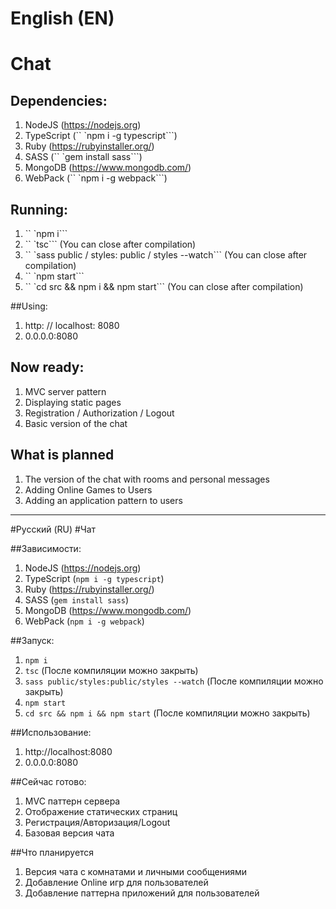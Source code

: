 # English (EN)
# Chat

## Dependencies:

1. NodeJS (https://nodejs.org)
2. TypeScript (`` `npm i -g typescript```)
3. Ruby (https://rubyinstaller.org/)
4. SASS (`` `gem install sass```)
5. MongoDB (https://www.mongodb.com/)
6. WebPack (`` `npm i -g webpack```)

## Running:

1. `` `npm i```
2. `` `tsc``` (You can close after compilation)
3. `` `sass public / styles: public / styles --watch``` (You can close after compilation)
4. `` `npm start```
5. `` `cd src && npm i && npm start``` (You can close after compilation)

##Using:

1. http: // localhost: 8080
2. 0.0.0.0:8080

## Now ready:

1. MVC server pattern
2. Displaying static pages
3. Registration / Authorization / Logout
4. Basic version of the chat

## What is planned

1. The version of the chat with rooms and personal messages
2. Adding Online Games to Users
3. Adding an application pattern to users

---

#Русский (RU)
#Чат

##Зависимости:

1. NodeJS (https://nodejs.org)
2. TypeScript (```npm i -g typescript```)
3. Ruby (https://rubyinstaller.org/)
4. SASS (```gem install sass```)
5. MongoDB (https://www.mongodb.com/)
6. WebPack (```npm i -g webpack```)

##Запуск:

1. ```npm i```
2. ```tsc```  (После компиляции можно закрыть)
3. ```sass public/styles:public/styles --watch```  (После компиляции можно закрыть)
4. ```npm start```
5. ```cd src && npm i && npm start``` (После компиляции можно закрыть)

##Использование:

1. http://localhost:8080
2. 0.0.0.0:8080

##Сейчас готово:

1. MVC паттерн сервера
2. Отображение статических страниц
3. Регистрация/Авторизация/Logout
4. Базовая версия чата

##Что планируется

1. Версия чата с комнатами и личными сообщениями
2. Добавление Online игр для пользователей
3. Добавление паттерна приложений для пользователей
